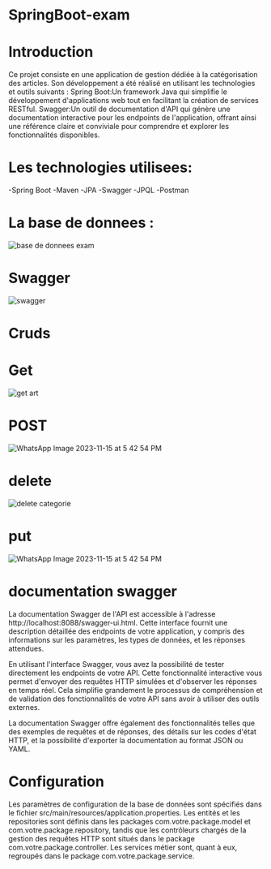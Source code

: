# SpringBoot-exam
# Introduction
Ce projet consiste en une application de gestion dédiée à la catégorisation des articles.
Son développement a été réalisé en utilisant les technologies et outils suivants :
Spring Boot:Un framework Java qui simplifie le développement d'applications web tout en facilitant la création de services RESTful.
Swagger:Un outil de documentation d'API qui génère une documentation interactive pour les endpoints de l'application, offrant ainsi
une référence claire et conviviale pour comprendre et explorer les fonctionnalités disponibles.
# Les technologies utilisees:
-Spring Boot
-Maven 
-JPA 
-Swagger 
-JPQL 
-Postman
# La base de donnees :
![base de donnees exam](https://github.com/MeryemRACHYQ/SpringBoot-exam/assets/147452254/003233c3-ee4a-4df2-9b76-fb2464fe44d9)
# Swagger
![swagger](https://github.com/MeryemRACHYQ/SpringBoot-exam/assets/147452254/917d34a7-ae5e-4d33-b2d8-b54b7b7508ee)
# Cruds
# Get
 ![get art](https://github.com/MeryemRACHYQ/SpringBoot-exam/assets/147452254/4747699f-4404-4a56-8717-dc18c626491b)
# POST
![WhatsApp Image 2023-11-15 at 5 42 54 PM](https://github.com/MeryemRACHYQ/SpringBoot-exam/assets/147452254/dfa91aab-9d40-4b91-8444-5ba801c01176)
 # delete
![delete categorie](https://github.com/MeryemRACHYQ/SpringBoot-exam/assets/147452254/d1ce2781-b6d7-44e7-b657-ecc435e7ff07)

# put
![WhatsApp Image 2023-11-15 at 5 42 54 PM](https://github.com/MeryemRACHYQ/SpringBoot-exam/assets/147452254/4b6c9235-1a1a-48ec-b5f8-7b3b6b6c3658)
# documentation swagger
La documentation Swagger de l'API est accessible à l'adresse http://localhost:8088/swagger-ui.html.
Cette interface fournit une description détaillée des endpoints de votre application, y compris des informations sur les paramètres,
les types de données, et les réponses attendues.

En utilisant l'interface Swagger, vous avez la possibilité de tester directement les endpoints de votre API.
Cette fonctionnalité interactive vous permet d'envoyer des requêtes HTTP simulées et d'observer les réponses en temps réel. 
Cela simplifie grandement le processus de compréhension et de validation des fonctionnalités de votre API sans avoir à utiliser des outils externes.

La documentation Swagger offre également des fonctionnalités telles que des exemples de requêtes et de réponses, 
des détails sur les codes d'état HTTP, et la possibilité d'exporter la documentation au format JSON ou YAML.

# Configuration
Les paramètres de configuration de la base de données sont spécifiés dans le fichier src/main/resources/application.properties.
Les entités et les repositories sont définis dans les packages com.votre.package.model et com.votre.package.repository,
tandis que les contrôleurs chargés de la gestion des requêtes HTTP sont situés dans le package com.votre.package.controller.
Les services métier sont, quant à eux, regroupés dans le package com.votre.package.service.


